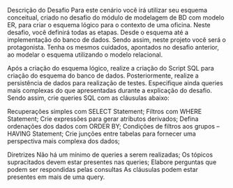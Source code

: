 Descrição do Desafio
Para este cenário você irá utilizar seu esquema conceitual, criado no desafio 
do módulo de modelagem de BD com modelo ER, para criar o esquema lógico para 
o contexto de uma oficina. Neste desafio, você definirá todas as etapas. 
Desde o esquema até a implementação do banco de dados. Sendo assim, neste 
projeto você será o protagonista. Tenha os mesmos cuidados, apontados no 
desafio anterior, ao modelar o esquema utilizando o modelo relacional.

Após a criação do esquema lógico, realize a criação do Script SQL para 
criação do esquema do banco de dados. Posteriormente, realize a persistência
de dados para realização de testes. Especifique ainda queries mais complexas 
do que apresentadas durante a explicação do desafio. Sendo assim, crie queries 
SQL com as cláusulas abaixo:

Recuperações simples com SELECT Statement;
Filtros com WHERE Statement;
Crie expressões para gerar atributos derivados;
Defina ordenações dos dados com ORDER BY;
Condições de filtros aos grupos – HAVING Statement;
Crie junções entre tabelas para fornecer uma perspectiva mais complexa dos dados;

Diretrizes
Não há um mínimo de queries a serem realizadas;
Os tópicos supracitados devem estar presentes nas queries;
Elabore perguntas que podem ser respondidas pelas consultas
As cláusulas podem estar presentes em mais de uma query.